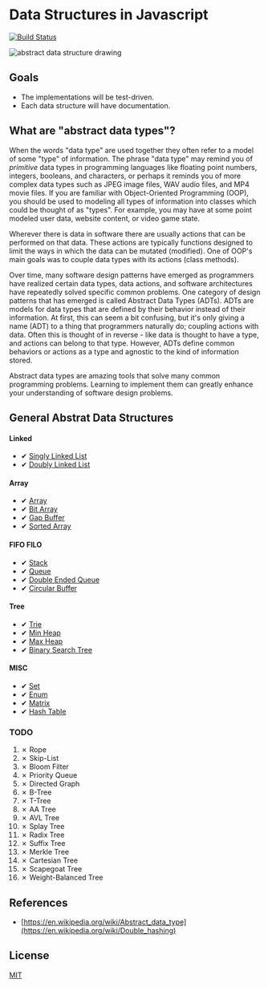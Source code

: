 # Data Structures in Javascript
[![Build Status](https://travis-ci.org/slugbyte/data-structures.svg?branch=master)](https://travis-ci.org/slugbyte/data-structures)

![abstract data structure drawing](https://github.com/slugbyte/data-structures/raw/master/assets/data-structures-header.png)


## Goals
* The implementations will be test-driven.
* Each data structure will have documentation. 

## What are "abstract data types"?
When the words "data type" are used together they often refer to a model of some "type" of information. The phrase "data type" may remind you of _primitive_ data types in programming languages like floating point numbers, integers, booleans, and characters, or perhaps it reminds you of more complex data types such as JPEG image files, WAV audio files, and MP4 movie files. If you are familiar with Object-Oriented Programming (OOP), you should be used to modeling all types of information into classes which could be thought of as "types". For example, you may have at some point modeled user data, website content, or video game state.   

Wherever there is data in software there are usually actions that can be performed on that data. These actions are typically functions designed to limit the ways in which the data can be mutated (modified). One of OOP's main goals was to couple data types with its actions (class methods).  
 
Over time, many software design patterns have emerged as programmers have realized certain data types, data actions, and software architectures have repeatedly solved specific common problems. One category of design patterns that has emerged is called Abstract Data Types (ADTs). ADTs are models for data types that are defined by their behavior instead of their information. At first, this can seem a bit confusing, but it's only giving a name (ADT) to a thing that programmers naturally do; coupling actions with data. Often this is thought of in reverse - like data is thought to have a type, and actions can belong to that type. However, ADTs define common behaviors or actions as a type and agnostic to the kind of information stored.

Abstract data types are amazing tools that solve many common programming problems. Learning to implement them can greatly enhance your understanding of software design problems. 

## General Abstrat Data Structures
#### Linked 
* ✔︎ [Singly Linked List](./src/singly-linked-list)
* ✔︎ [Doubly Linked List](./src/doubly-linked-list)

#### Array 
* ✔︎ [Array](./src/array)
* ✔︎ [Bit Array](./src/bit-array)
* ✔︎ [Gap Buffer](./src/gap-buffer)
* ✔︎ [Sorted Array](./src/sorted-array)

#### FIFO FILO
* ✔︎ [Stack](./src/stack)
* ✔︎ [Queue](./src/queue)
* ✔︎ [Double Ended Queue](./src/double-ended-queue)
* ✔︎ [Circular Buffer](./src/circular-buffer)

#### Tree
* ✔︎ [Trie](./src/trie)
* ✔︎ [Min Heap](./src/min-heap)
* ✔︎ [Max Heap](./src/max-heap)
* ✔︎ [Binary Search Tree](./src/binary-search-tree)

#### MISC
* ✔︎ [Set](./src/set)
* ✔︎ [Enum](./src/enum)
* ✔︎ [Matrix](./src/matrix)
* ✔︎ [Hash Table](./src/hash-table)

### TODO

1. ✗ Rope
1. ✗ Skip-List
1. ✗ Bloom Filter
1. ✗ Priority Queue
1. ✗ Directed Graph 
1. ✗ B-Tree
1. ✗ T-Tree
1. ✗ AA Tree
1. ✗ AVL Tree
1. ✗ Splay Tree
1. ✗ Radix Tree
1. ✗ Suffix Tree
1. ✗ Merkle Tree
1. ✗ Cartesian Tree
1. ✗ Scapegoat Tree
1. ✗ Weight-Balanced Tree

## References
* [https://en.wikipedia.org/wiki/Abstract_data_type](https://en.wikipedia.org/wiki/Double_hashing)

## License 
[MIT](https://github.com/slugbyte/data-structures/blob/master/LICENSE.md)
